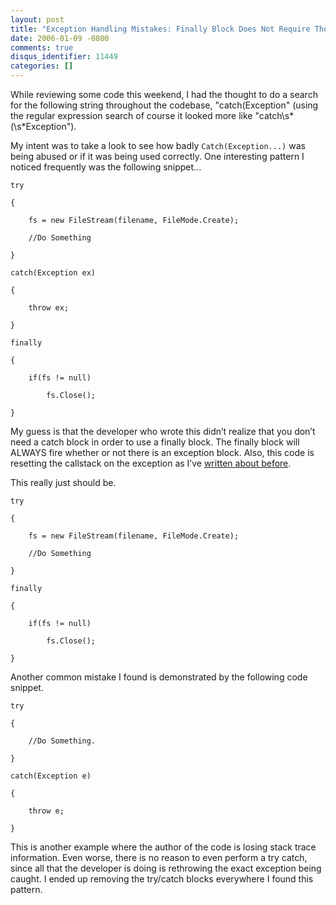 ```yaml
---
layout: post
title: "Exception Handling Mistakes: Finally Block Does Not Require The Catch Block"
date: 2006-01-09 -0800
comments: true
disqus_identifier: 11449
categories: []
---
```

While reviewing some code this weekend, I had the thought to do a search
for the following string throughout the codebase, "catch(Exception"
(using the regular expression search of course it looked more like
"catch\\s\*(\\s\*Exception").

My intent was to take a look to see how badly `Catch(Exception...)` was
being abused or if it was being used correctly. One interesting pattern
I noticed frequently was the following snippet...

~~~~ {style="margin: 0px;"}
try
~~~~

~~~~ {style="margin: 0px;"}
{
~~~~

~~~~ {style="margin: 0px;"}
    fs = new FileStream(filename, FileMode.Create);
~~~~

~~~~ {style="margin: 0px;"}
    //Do Something
~~~~

~~~~ {style="margin: 0px;"}
}
~~~~

~~~~ {style="margin: 0px;"}
catch(Exception ex)
~~~~

~~~~ {style="margin: 0px;"}
{
~~~~

~~~~ {style="margin: 0px;"}
    throw ex;
~~~~

~~~~ {style="margin: 0px;"}
}
~~~~

~~~~ {style="margin: 0px;"}
finally
~~~~

~~~~ {style="margin: 0px;"}
{
~~~~

~~~~ {style="margin: 0px;"}
    if(fs != null)
~~~~

~~~~ {style="margin: 0px;"}
        fs.Close();
~~~~

~~~~ {style="margin: 0px;"}
}
~~~~

My guess is that the developer who wrote this didn’t realize that you
don’t need a catch block in order to use a finally block. The finally
block will ALWAYS fire whether or not there is an exception block. Also,
this code is resetting the callstack on the exception as I’ve [written
about
before](http://haacked.com/archive/2005/11/17/DevSourceArticleOnExceptions.aspx).

This really just should be.

~~~~ {style="margin: 0px;"}
try
~~~~

~~~~ {style="margin: 0px;"}
{
~~~~

~~~~ {style="margin: 0px;"}
    fs = new FileStream(filename, FileMode.Create);
~~~~

~~~~ {style="margin: 0px;"}
    //Do Something
~~~~

~~~~ {style="margin: 0px;"}
}
~~~~

~~~~ {style="margin: 0px;"}
finally
~~~~

~~~~ {style="margin: 0px;"}
{
~~~~

~~~~ {style="margin: 0px;"}
    if(fs != null)
~~~~

~~~~ {style="margin: 0px;"}
        fs.Close();
~~~~

~~~~ {style="margin: 0px;"}
}
~~~~

Another common mistake I found is demonstrated by the following code
snippet.

~~~~ {style="margin: 0px;"}
try
~~~~

~~~~ {style="margin: 0px;"}
{
~~~~

~~~~ {style="margin: 0px;"}
    //Do Something.
~~~~

~~~~ {style="margin: 0px;"}
}
~~~~

~~~~ {style="margin: 0px;"}
catch(Exception e)
~~~~

~~~~ {style="margin: 0px;"}
{
~~~~

~~~~ {style="margin: 0px;"}
    throw e;
~~~~

~~~~ {style="margin: 0px;"}
}
~~~~

This is another example where the author of the code is losing stack
trace information. Even worse, there is no reason to even perform a try
catch, since all that the developer is doing is rethrowing the exact
exception being caught. I ended up removing the try/catch blocks
everywhere I found this pattern.

